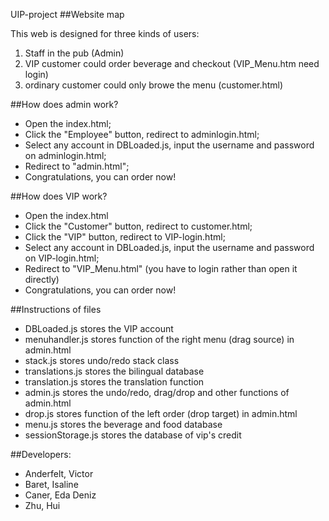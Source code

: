 UIP-project
##Website map

This web is designed for three kinds of users:

1. Staff in the pub (Admin)
2. VIP customer could order beverage and checkout (VIP_Menu.htm need login) 
3. ordinary customer could only browe the menu (customer.html)


##How does admin work?

* Open the index.html;
* Click the "Employee" button, redirect to adminlogin.html;
* Select any account in DBLoaded.js, input the username and password on adminlogin.html;
* Redirect to "admin.html"; 
* Congratulations, you can order now!


##How does VIP work?

* Open the index.html
* Click the "Customer" button, redirect to customer.html;
* Click the "VIP" button, redirect to VIP-login.html;
* Select any account in DBLoaded.js, input the username and password on VIP-login.html;
* Redirect to "VIP_Menu.html" (you have to login rather than open it directly)
* Congratulations, you can order now!


##Instructions of files
* DBLoaded.js stores the VIP account
* menuhandler.js stores function of the right menu (drag source) in admin.html
* stack.js stores undo/redo stack class
* translations.js stores the bilingual database
* translation.js stores the translation function
* admin.js stores the undo/redo, drag/drop and other functions of admin.html
* drop.js stores function of the left order (drop target) in admin.html
* menu.js stores the beverage and food database
* sessionStorage.js stores the database of vip's credit


##Developers:
* Anderfelt, Victor
* Baret, Isaline
* Caner, Eda Deniz
* Zhu, Hui